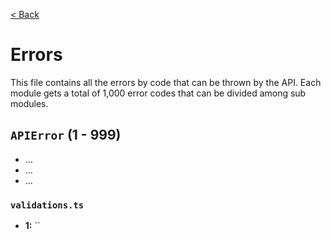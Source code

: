 [< Back](../../README.md)

# Errors

This file contains all the errors by code that can be thrown by the API. Each module gets a total of 1,000 error codes that can be divided among sub modules.

## `APIError` (1 - 999)

- ...
- ...
- ...

### `validations.ts`

- **1:** ``